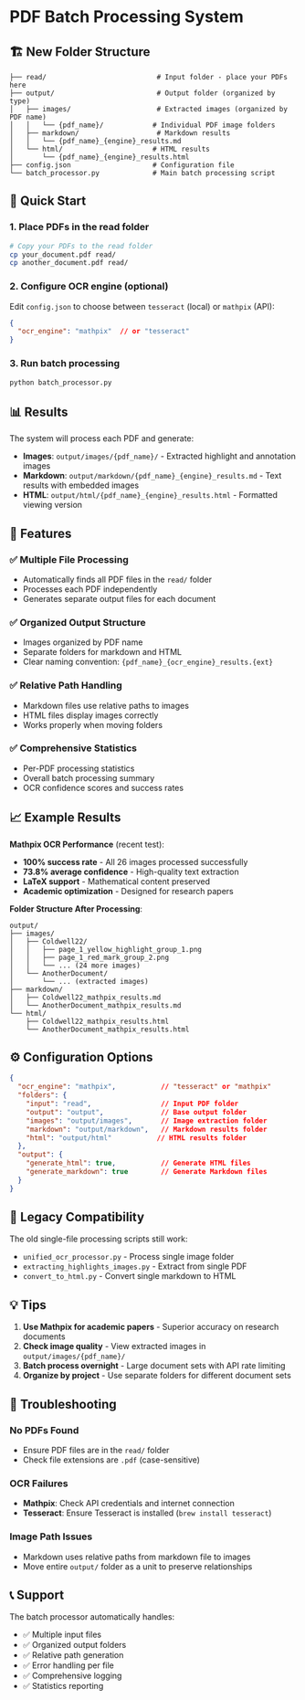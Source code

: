 # PDF Batch Processing System

## 🏗️ New Folder Structure

```
├── read/                           # Input folder - place your PDFs here
├── output/                         # Output folder (organized by type)
│   ├── images/                     # Extracted images (organized by PDF name)
│   │   └── {pdf_name}/            # Individual PDF image folders
│   ├── markdown/                   # Markdown results
│   │   └── {pdf_name}_{engine}_results.md
│   └── html/                      # HTML results  
│       └── {pdf_name}_{engine}_results.html
├── config.json                    # Configuration file
└── batch_processor.py             # Main batch processing script
```

## 🚀 Quick Start

### 1. Place PDFs in the read folder

```bash
# Copy your PDFs to the read folder
cp your_document.pdf read/
cp another_document.pdf read/
```

### 2. Configure OCR engine (optional)

Edit `config.json` to choose between `tesseract` (local) or `mathpix` (API):

```json
{
  "ocr_engine": "mathpix"  // or "tesseract"
}
```

### 3. Run batch processing

```bash
python batch_processor.py
```

## 📊 Results

The system will process each PDF and generate:

- **Images**: `output/images/{pdf_name}/` - Extracted highlight and annotation images
- **Markdown**: `output/markdown/{pdf_name}_{engine}_results.md` - Text results with embedded images
- **HTML**: `output/html/{pdf_name}_{engine}_results.html` - Formatted viewing version

## 🎯 Features

### ✅ Multiple File Processing

- Automatically finds all PDF files in the `read/` folder
- Processes each PDF independently
- Generates separate output files for each document

### ✅ Organized Output Structure

- Images organized by PDF name
- Separate folders for markdown and HTML
- Clear naming convention: `{pdf_name}_{ocr_engine}_results.{ext}`

### ✅ Relative Path Handling

- Markdown files use relative paths to images
- HTML files display images correctly
- Works properly when moving folders

### ✅ Comprehensive Statistics

- Per-PDF processing statistics
- Overall batch processing summary
- OCR confidence scores and success rates

## 📈 Example Results

**Mathpix OCR Performance** (recent test):

- **100% success rate** - All 26 images processed successfully
- **73.8% average confidence** - High-quality text extraction
- **LaTeX support** - Mathematical content preserved
- **Academic optimization** - Designed for research papers

**Folder Structure After Processing**:

```
output/
├── images/
│   ├── Coldwell22/
│   │   ├── page_1_yellow_highlight_group_1.png
│   │   ├── page_1_red_mark_group_2.png
│   │   └── ... (24 more images)
│   └── AnotherDocument/
│       └── ... (extracted images)
├── markdown/
│   ├── Coldwell22_mathpix_results.md
│   └── AnotherDocument_mathpix_results.md
└── html/
    ├── Coldwell22_mathpix_results.html
    └── AnotherDocument_mathpix_results.html
```

## ⚙️ Configuration Options

```json
{
  "ocr_engine": "mathpix",           // "tesseract" or "mathpix"
  "folders": {
    "input": "read",                 // Input PDF folder
    "output": "output",              // Base output folder  
    "images": "output/images",       // Image extraction folder
    "markdown": "output/markdown",   // Markdown results folder
    "html": "output/html"           // HTML results folder
  },
  "output": {
    "generate_html": true,           // Generate HTML files
    "generate_markdown": true        // Generate Markdown files
  }
}
```

## 🔄 Legacy Compatibility

The old single-file processing scripts still work:

- `unified_ocr_processor.py` - Process single image folder
- `extracting_highlights_images.py` - Extract from single PDF
- `convert_to_html.py` - Convert single markdown to HTML

## 💡 Tips

1. **Use Mathpix for academic papers** - Superior accuracy on research documents
2. **Check image quality** - View extracted images in `output/images/{pdf_name}/`
3. **Batch process overnight** - Large document sets with API rate limiting
4. **Organize by project** - Use separate folders for different document sets

## 🚨 Troubleshooting

### No PDFs Found

- Ensure PDF files are in the `read/` folder
- Check file extensions are `.pdf` (case-sensitive)

### OCR Failures  

- **Mathpix**: Check API credentials and internet connection
- **Tesseract**: Ensure Tesseract is installed (`brew install tesseract`)

### Image Path Issues

- Markdown uses relative paths from markdown file to images
- Move entire `output/` folder as a unit to preserve relationships

## 📞 Support

The batch processor automatically handles:

- ✅ Multiple input files
- ✅ Organized output folders  
- ✅ Relative path generation
- ✅ Error handling per file
- ✅ Comprehensive logging
- ✅ Statistics reporting
